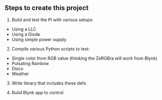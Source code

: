 ## Steps to create this project

1. Build and test the Pi with various setups:
  - Using a LLC
  - Using a Diode
  - Using simple power supply
  
2. Compile various Python scripts to test:
  - Single color from RGB value (thinking the ZeRGBra will work from Blynk)
  - Pulsating Rainbow
  - Disco
  - Weather
  
3. Write library that includes these defs
  
4. Build Blynk app to control
